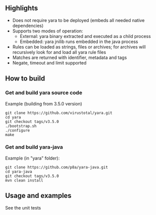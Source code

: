 Highlights
------------
- Does not require yara to be deployed (embeds all needed native dependencies)
- Supports two modes of operation:
  - External: yara binary extracted and executed as a child process
  - Embedded: yara jnilib runs embedded in the java process
- Rules can be loaded as strings, files or archives; for archives will recursively look for and load all yara rule files
- Matches are returned with identifier, metadata and tags
- Negate, timeout and limit supported


How to build
------------

### Get and build yara source code

Example (building from 3.5.0 version)

```
git clone https://github.com/virustotal/yara.git
cd yara
git checkout tags/v3.5.0
./bootstrap.sh
./configure
make
```

### Get and build yara-java

Example (in "yara" folder):

```
git clone https://github.com/p8a/yara-java.git
cd yara-java
git checkout tags/v3.5.0
mvn clean install
```

Usage and examples
------------------

See the unit tests
